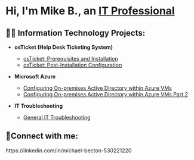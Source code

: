 <h1>Hi, I'm Mike B., an <a href="https://linkedin.com/in/Josh">IT Professional</a></h1>

<h2>👨‍💻 Information Technology Projects:</h2>

- <b>osTicket (Help Desk Ticketing System)</b>
  - [osTicket: Prerequisites and Installation](https://github.com/mbecton88/osticket-prereqs)
  - [osTicket: Post-Installation Configuration](https://github.com/mbecton88/post-install-config)
  
- <b>Microsoft Azure</b>
  - [Configuring On-premises Active Directory within Azure VMs](https://github.com/mbecton88/configure-ad)
  - [Configuring On-premises Active Directory within Azure VMs Part 2](https://github.com/mbecton88/configure-ad2)
- <b>IT Troubleshooting</b>
  - [General IT Troubleshooting](https://github.com/mbecton88/tshoot-lab)
  
<h2>🤳Connect with me:</h2>
https://linkedin.com/in/michael-becton-530221220
